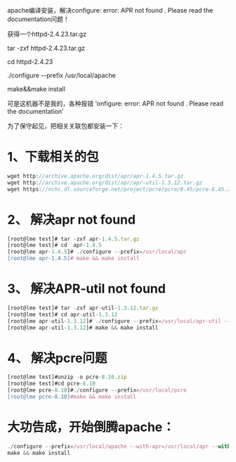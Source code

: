 apache编译安装，解决configure: error: APR not found . Please read the documentation问题！



获得一个httpd-2.4.23.tar.gz

tar -zxf httpd-2.4.23.tar.gz 

cd  httpd-2.4.23

./configure --prefix /usr/local/apache

make&&make install

可是这机器不是我的，各种报错 ‘onfigure: error: APR not found . Please read the documentation’

为了保守起见，把相关关联包都安装一下：



# 1、下载相关的包



```javascript
wget http://archive.apache.org/dist/apr/apr-1.4.5.tar.gz  
wget http://archive.apache.org/dist/apr/apr-util-1.3.12.tar.gz  
wget https://nchc.dl.sourceforge.net/project/pcre/pcre/8.45/pcre-8.45.zip 
```



# 2、 解决apr not found



```javascript
[root@lme test]# tar -zxf apr-1.4.5.tar.gz  
[root@lme test]# cd  apr-1.4.5  
[root@lme apr-1.4.5]# ./configure --prefix=/usr/local/apr  
[root@lme apr-1.4.5]# make && make install  
```



# 3、 解决APR-util not found



```javascript
[root@lme test]# tar -zxf apr-util-1.3.12.tar.gz  
[root@lme test]# cd apr-util-1.3.12  
[root@lme apr-util-1.3.12]# ./configure --prefix=/usr/local/apr-util --with-apr=/usr/local/apr/bin/apr-1-config --enable-utf8   
[root@lme apr-util-1.3.12]# make && make install 
```



# 4、 解决pcre问题



```javascript
[root@lme test]#unzip -o pcre-8.10.zip  
[root@lme test]#cd pcre-8.10  
[root@lme pcre-8.10]#./configure --prefix=/usr/local/pcre  
[root@lme pcre-8.10]#make && make install
```



# 大功告成，开始倒腾apache：



```javascript
./configure --prefix=/usr/local/apache --with-apr=/usr/local/apr --with-apr-util=/usr/local/apr-util --with-pcre=/usr/local/pcre
make && make install
```

